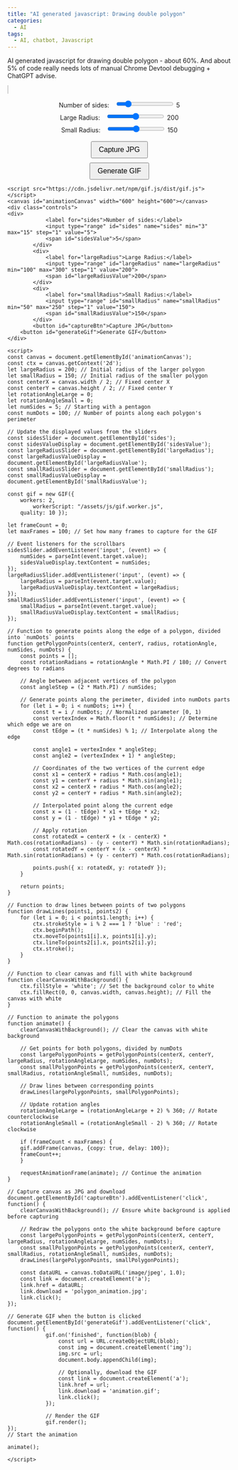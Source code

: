 ```yaml
---
title: "AI generated javascript: Drawing double polygon"
categories:
  - AI
tags:
  - AI, chatbot, Javascript
---
```


AI generated javascript for drawing double polygon - about 60%.   And about 5% of code really needs lots of manual Chrome Devtool debugging + ChatGPT advise.


<style>
        canvas {
            background-color: white;
            border: 1px solid #ccc;
            margin-bottom: 20px;
        }
        .controls {
            display: flex;
            flex-direction: column;
            align-items: center;
        }
        .controls label {
            margin-right: 10px;
        }
        .controls input {
            margin-bottom: 10px;
        }
        button {
            margin-top: 10px;
            padding: 8px 16px;
            font-size: 16px;
            cursor: pointer;
        }
</style>
<script src="https://cdn.jsdelivr.net/npm/gif.js/dist/gif.js"></script>
<canvas id="animationCanvas" width="600" height="600"></canvas>
<div class="controls">
<div>
            <label for="sides">Number of sides:</label>
            <input type="range" id="sides" name="sides" min="3" max="15" step="1" value="5">
            <span id="sidesValue">5</span>
        </div>
        <div>
            <label for="largeRadius">Large Radius:</label>
            <input type="range" id="largeRadius" name="largeRadius" min="100" max="300" step="1" value="200">
            <span id="largeRadiusValue">200</span>
        </div>
        <div>
            <label for="smallRadius">Small Radius:</label>
            <input type="range" id="smallRadius" name="smallRadius" min="50" max="250" step="1" value="150">
            <span id="smallRadiusValue">150</span>
        </div>
        <button id="captureBtn">Capture JPG</button>
	<button id="generateGif">Generate GIF</button>
</div>

<script>
const canvas = document.getElementById('animationCanvas');
const ctx = canvas.getContext('2d');
let largeRadius = 200; // Initial radius of the larger polygon
let smallRadius = 150; // Initial radius of the smaller polygon
const centerX = canvas.width / 2; // Fixed center X
const centerY = canvas.height / 2; // Fixed center Y
let rotationAngleLarge = 0;
let rotationAngleSmall = 0;
let numSides = 5; // Starting with a pentagon
const numDots = 100; // Number of points along each polygon's perimeter

// Update the displayed values from the sliders
const sidesSlider = document.getElementById('sides');
const sidesValueDisplay = document.getElementById('sidesValue');
const largeRadiusSlider = document.getElementById('largeRadius');
const largeRadiusValueDisplay = document.getElementById('largeRadiusValue');
const smallRadiusSlider = document.getElementById('smallRadius');
const smallRadiusValueDisplay = document.getElementById('smallRadiusValue');

const gif = new GIF({
	workers: 2,
        workerScript: "/assets/js/gif.worker.js", 
	quality: 10 });

let frameCount = 0;
let maxFrames = 100; // Set how many frames to capture for the GIF

// Event listeners for the scrollbars
sidesSlider.addEventListener('input', (event) => {
    numSides = parseInt(event.target.value);
    sidesValueDisplay.textContent = numSides;
});
largeRadiusSlider.addEventListener('input', (event) => {
    largeRadius = parseInt(event.target.value);
    largeRadiusValueDisplay.textContent = largeRadius;
});
smallRadiusSlider.addEventListener('input', (event) => {
    smallRadius = parseInt(event.target.value);
    smallRadiusValueDisplay.textContent = smallRadius;
});

// Function to generate points along the edge of a polygon, divided into `numDots` points
function getPolygonPoints(centerX, centerY, radius, rotationAngle, numSides, numDots) {
    const points = [];
    const rotationRadians = rotationAngle * Math.PI / 180; // Convert degrees to radians

    // Angle between adjacent vertices of the polygon
    const angleStep = (2 * Math.PI) / numSides;

    // Generate points along the perimeter, divided into numDots parts
    for (let i = 0; i < numDots; i++) {
        const t = i / numDots; // Normalized parameter [0, 1)
        const vertexIndex = Math.floor(t * numSides); // Determine which edge we are on
        const tEdge = (t * numSides) % 1; // Interpolate along the edge

        const angle1 = vertexIndex * angleStep;
        const angle2 = (vertexIndex + 1) * angleStep;

        // Coordinates of the two vertices of the current edge
        const x1 = centerX + radius * Math.cos(angle1);
        const y1 = centerY + radius * Math.sin(angle1);
        const x2 = centerX + radius * Math.cos(angle2);
        const y2 = centerY + radius * Math.sin(angle2);

        // Interpolated point along the current edge
        const x = (1 - tEdge) * x1 + tEdge * x2;
        const y = (1 - tEdge) * y1 + tEdge * y2;

        // Apply rotation
        const rotatedX = centerX + (x - centerX) * Math.cos(rotationRadians) - (y - centerY) * Math.sin(rotationRadians);
        const rotatedY = centerY + (x - centerX) * Math.sin(rotationRadians) + (y - centerY) * Math.cos(rotationRadians);

        points.push({ x: rotatedX, y: rotatedY });
    }

    return points;
}

// Function to draw lines between points of two polygons
function drawLines(points1, points2) {
    for (let i = 0; i < points1.length; i++) {
        ctx.strokeStyle = i % 2 === 1 ? 'blue' : 'red';
        ctx.beginPath();
        ctx.moveTo(points1[i].x, points1[i].y);
        ctx.lineTo(points2[i].x, points2[i].y);
        ctx.stroke();
    }
}

// Function to clear canvas and fill with white background
function clearCanvasWithBackground() {
    ctx.fillStyle = 'white'; // Set the background color to white
    ctx.fillRect(0, 0, canvas.width, canvas.height); // Fill the canvas with white
}

// Function to animate the polygons
function animate() {
    clearCanvasWithBackground(); // Clear the canvas with white background

    // Get points for both polygons, divided by numDots
    const largePolygonPoints = getPolygonPoints(centerX, centerY, largeRadius, rotationAngleLarge, numSides, numDots);
    const smallPolygonPoints = getPolygonPoints(centerX, centerY, smallRadius, rotationAngleSmall, numSides, numDots);

    // Draw lines between corresponding points
    drawLines(largePolygonPoints, smallPolygonPoints);

    // Update rotation angles
    rotationAngleLarge = (rotationAngleLarge + 2) % 360; // Rotate counterclockwise
    rotationAngleSmall = (rotationAngleSmall - 2) % 360; // Rotate clockwise

    if (frameCount < maxFrames) {
	gif.addFrame(canvas, {copy: true, delay: 100});
	frameCount++;
    }

    requestAnimationFrame(animate); // Continue the animation
}

// Capture canvas as JPG and download
document.getElementById('captureBtn').addEventListener('click', function() {
    clearCanvasWithBackground(); // Ensure white background is applied before capturing

    // Redraw the polygons onto the white background before capture
    const largePolygonPoints = getPolygonPoints(centerX, centerY, largeRadius, rotationAngleLarge, numSides, numDots);
    const smallPolygonPoints = getPolygonPoints(centerX, centerY, smallRadius, rotationAngleSmall, numSides, numDots);
    drawLines(largePolygonPoints, smallPolygonPoints);

    const dataURL = canvas.toDataURL('image/jpeg', 1.0);
    const link = document.createElement('a');
    link.href = dataURL;
    link.download = 'polygon_animation.jpg';
    link.click();
});

// Generate GIF when the button is clicked
document.getElementById('generateGif').addEventListener('click', function() {
            gif.on('finished', function(blob) {
                const url = URL.createObjectURL(blob);
                const img = document.createElement('img');
                img.src = url;
                document.body.appendChild(img);
                
                // Optionally, download the GIF
                const link = document.createElement('a');
                link.href = url;
                link.download = 'animation.gif';
                link.click();
            });

            // Render the GIF
            gif.render();
});
// Start the animation

animate();

</script>

```
<script src="https://cdn.jsdelivr.net/npm/gif.js/dist/gif.js"></script>
<canvas id="animationCanvas" width="600" height="600"></canvas>
<div class="controls">
<div>
            <label for="sides">Number of sides:</label>
            <input type="range" id="sides" name="sides" min="3" max="15" step="1" value="5">
            <span id="sidesValue">5</span>
        </div>
        <div>
            <label for="largeRadius">Large Radius:</label>
            <input type="range" id="largeRadius" name="largeRadius" min="100" max="300" step="1" value="200">
            <span id="largeRadiusValue">200</span>
        </div>
        <div>
            <label for="smallRadius">Small Radius:</label>
            <input type="range" id="smallRadius" name="smallRadius" min="50" max="250" step="1" value="150">
            <span id="smallRadiusValue">150</span>
        </div>
        <button id="captureBtn">Capture JPG</button>
	<button id="generateGif">Generate GIF</button>
</div>

<script>
const canvas = document.getElementById('animationCanvas');
const ctx = canvas.getContext('2d');
let largeRadius = 200; // Initial radius of the larger polygon
let smallRadius = 150; // Initial radius of the smaller polygon
const centerX = canvas.width / 2; // Fixed center X
const centerY = canvas.height / 2; // Fixed center Y
let rotationAngleLarge = 0;
let rotationAngleSmall = 0;
let numSides = 5; // Starting with a pentagon
const numDots = 100; // Number of points along each polygon's perimeter

// Update the displayed values from the sliders
const sidesSlider = document.getElementById('sides');
const sidesValueDisplay = document.getElementById('sidesValue');
const largeRadiusSlider = document.getElementById('largeRadius');
const largeRadiusValueDisplay = document.getElementById('largeRadiusValue');
const smallRadiusSlider = document.getElementById('smallRadius');
const smallRadiusValueDisplay = document.getElementById('smallRadiusValue');

const gif = new GIF({
	workers: 2,
        workerScript: "/assets/js/gif.worker.js", 
	quality: 10 });

let frameCount = 0;
let maxFrames = 100; // Set how many frames to capture for the GIF

// Event listeners for the scrollbars
sidesSlider.addEventListener('input', (event) => {
    numSides = parseInt(event.target.value);
    sidesValueDisplay.textContent = numSides;
});
largeRadiusSlider.addEventListener('input', (event) => {
    largeRadius = parseInt(event.target.value);
    largeRadiusValueDisplay.textContent = largeRadius;
});
smallRadiusSlider.addEventListener('input', (event) => {
    smallRadius = parseInt(event.target.value);
    smallRadiusValueDisplay.textContent = smallRadius;
});

// Function to generate points along the edge of a polygon, divided into `numDots` points
function getPolygonPoints(centerX, centerY, radius, rotationAngle, numSides, numDots) {
    const points = [];
    const rotationRadians = rotationAngle * Math.PI / 180; // Convert degrees to radians

    // Angle between adjacent vertices of the polygon
    const angleStep = (2 * Math.PI) / numSides;

    // Generate points along the perimeter, divided into numDots parts
    for (let i = 0; i < numDots; i++) {
        const t = i / numDots; // Normalized parameter [0, 1)
        const vertexIndex = Math.floor(t * numSides); // Determine which edge we are on
        const tEdge = (t * numSides) % 1; // Interpolate along the edge

        const angle1 = vertexIndex * angleStep;
        const angle2 = (vertexIndex + 1) * angleStep;

        // Coordinates of the two vertices of the current edge
        const x1 = centerX + radius * Math.cos(angle1);
        const y1 = centerY + radius * Math.sin(angle1);
        const x2 = centerX + radius * Math.cos(angle2);
        const y2 = centerY + radius * Math.sin(angle2);

        // Interpolated point along the current edge
        const x = (1 - tEdge) * x1 + tEdge * x2;
        const y = (1 - tEdge) * y1 + tEdge * y2;

        // Apply rotation
        const rotatedX = centerX + (x - centerX) * Math.cos(rotationRadians) - (y - centerY) * Math.sin(rotationRadians);
        const rotatedY = centerY + (x - centerX) * Math.sin(rotationRadians) + (y - centerY) * Math.cos(rotationRadians);

        points.push({ x: rotatedX, y: rotatedY });
    }

    return points;
}

// Function to draw lines between points of two polygons
function drawLines(points1, points2) {
    for (let i = 0; i < points1.length; i++) {
        ctx.strokeStyle = i % 2 === 1 ? 'blue' : 'red';
        ctx.beginPath();
        ctx.moveTo(points1[i].x, points1[i].y);
        ctx.lineTo(points2[i].x, points2[i].y);
        ctx.stroke();
    }
}

// Function to clear canvas and fill with white background
function clearCanvasWithBackground() {
    ctx.fillStyle = 'white'; // Set the background color to white
    ctx.fillRect(0, 0, canvas.width, canvas.height); // Fill the canvas with white
}

// Function to animate the polygons
function animate() {
    clearCanvasWithBackground(); // Clear the canvas with white background

    // Get points for both polygons, divided by numDots
    const largePolygonPoints = getPolygonPoints(centerX, centerY, largeRadius, rotationAngleLarge, numSides, numDots);
    const smallPolygonPoints = getPolygonPoints(centerX, centerY, smallRadius, rotationAngleSmall, numSides, numDots);

    // Draw lines between corresponding points
    drawLines(largePolygonPoints, smallPolygonPoints);

    // Update rotation angles
    rotationAngleLarge = (rotationAngleLarge + 2) % 360; // Rotate counterclockwise
    rotationAngleSmall = (rotationAngleSmall - 2) % 360; // Rotate clockwise

    if (frameCount < maxFrames) {
	gif.addFrame(canvas, {copy: true, delay: 100});
	frameCount++;
    }

    requestAnimationFrame(animate); // Continue the animation
}

// Capture canvas as JPG and download
document.getElementById('captureBtn').addEventListener('click', function() {
    clearCanvasWithBackground(); // Ensure white background is applied before capturing

    // Redraw the polygons onto the white background before capture
    const largePolygonPoints = getPolygonPoints(centerX, centerY, largeRadius, rotationAngleLarge, numSides, numDots);
    const smallPolygonPoints = getPolygonPoints(centerX, centerY, smallRadius, rotationAngleSmall, numSides, numDots);
    drawLines(largePolygonPoints, smallPolygonPoints);

    const dataURL = canvas.toDataURL('image/jpeg', 1.0);
    const link = document.createElement('a');
    link.href = dataURL;
    link.download = 'polygon_animation.jpg';
    link.click();
});

// Generate GIF when the button is clicked
document.getElementById('generateGif').addEventListener('click', function() {
            gif.on('finished', function(blob) {
                const url = URL.createObjectURL(blob);
                const img = document.createElement('img');
                img.src = url;
                document.body.appendChild(img);
                
                // Optionally, download the GIF
                const link = document.createElement('a');
                link.href = url;
                link.download = 'animation.gif';
                link.click();
            });

            // Render the GIF
            gif.render();
});
// Start the animation

animate();

</script>
```
